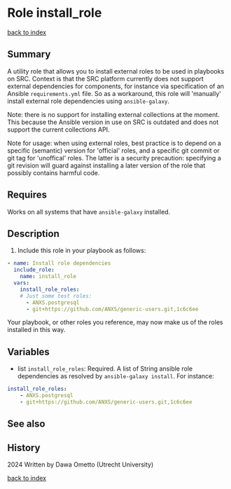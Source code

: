 # Role install_role
[back to index](../index.md#Roles)

## Summary

A utility role that allows you to install external roles to be used in playbooks on SRC.
Context is that the SRC platform currently does not support external dependencies for components, for instance via specification of an Ansible `requirements.yml` file.
So as a workaround, this role will 'manually' install external role dependencies using `ansible-galaxy`.

Note: there is no support for installing external collections at the moment.
This because the Ansible version in use on SRC is outdated and does not support the current collections API.

Note for usage: when using external roles, best practice is to depend on a specific (semantic) version for 'official' roles,
and a specific git commit or git tag for 'unoffical' roles.
The latter is a security precaution: specifying a git revision will guard against installing a later version of
the role that possibly contains harmful code.

## Requires

Works on all systems that have `ansible-galaxy` installed.

## Description

1. Include this role in your playbook as follows:

```yaml
- name: Install role dependencies
  include_role:
    name: install_role
  vars:
    install_role_roles:
    # Just some test roles:
      - ANXS.postgresql
      - git+https://github.com/ANXS/generic-users.git,1c6c6ee
```

Your playbook, or other roles you reference, may now make us of the roles installed in this way.

## Variables

* list `install_role_roles`: Required. A list of String ansible role dependencies as resolved by `ansible-galaxy install`.
For instance:

```yaml
install_role_roles:
    - ANXS.postgresql
    - git+https://github.com/ANXS/generic-users.git,1c6c6ee
```

## See also

## History

2024 Written by Dawa Ometto (Utrecht University)



[back to index](../index.md#Roles)
